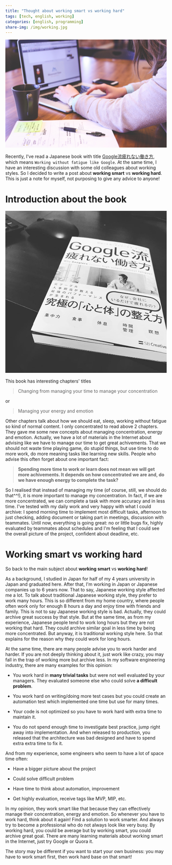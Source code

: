 ```yaml
---
title: "Thought about working smart vs working hard"
tags: [tech, english, working]
categories: [english, programming]
share-img: /img/working.jpg
---
```


![](/img/working.jpg)

Recently, I've read a Japanese book with title [Google流疲れない働き方](https://books.rakuten.co.jp/rb/15306289/), which means `Working without fatigue like Google`. At the same time, I have an interesting discussion with some old colleagues about working styles. So I decided to write a post about **working smart** vs **working hard**. This is just a note for myself, not purposing to give any advice to anyone!

# Introduction about the book

![](/img/google_working_smart.jpg)

This book has interesting chapters' titles

> Changing from managing your time to manage your concentration

or

> Managing your energy and emotion

Other chapters talk about how we should eat, sleep, working without fatigue so kind of normal content. I only concentrated to read above 2 chapters. They gave me some new concepts about managing concentration, energy and emotion. Actually, we have a lot of materials in the Internet about advising like we have to manage our time to get great achivements. That we should not waste time playing game, do stupid things, but use time to do more work, do more meaning tasks like learning new skills. People who advise this often forget about one important fact:

> **Spending more time to work or learn does not mean we will get more achivements. It depends on how concentrated we are and, do we have enough energy to complete the task?**

So I realised that instead of managing my time (of course, still, we should do that^^!), it is more important to manage my concentration. In fact, if we are more concentrated, we can complete a task with more accuracy and in less time. I've tested with my daily work and very happy with what I could archive: I spend morning time to implement most difficult tasks, afternoon to just checking, adding document or taking part in meetings, discussion with teammates. Until now, everything is going great: no or little bugs fix, highly evaluated by teammates about schedules and I'm feeling that I could see the overall picture of the project, confident about deadline, etc.

<script async src="//pagead2.googlesyndication.com/pagead/js/adsbygoogle.js"></script>
<ins class="adsbygoogle"
     style="display:block; text-align:center;"
     data-ad-layout="in-article"
     data-ad-format="fluid"
     data-ad-client="ca-pub-2750437710821247"
     data-ad-slot="8905029259"></ins>
<script>
     (adsbygoogle = window.adsbygoogle || []).push({});
</script>

# Working smart vs working hard

So back to the main subject about **working smart** vs **working hard**!

As a background, I studied in Japan for half of my 4 years university in Japan and graduated here. After that, I'm working in Japan or Japanese companies up to 6 years now. That to say, Japanese working style affected me a lot. To talk about traditional Japanese working style, they prefer to work many hours. This is so different from my home country, where people often work only for enough 8 hours a day and enjoy time with friends and family. This is not to say Japanese working style is bad. Actually, they could archive great success by that style. But at the same time, as from my experience, Japanese people tend to work long hours but they are not working that hard. They could archive similar goal in less time by being more concentrated. But anyway, it is traditional working style here. So that explains for the reason why they could work for long hours.

At the same time, there are many people advise you to work harder and harder. If you are not deeply thinking about it, just work like crazy, you may fall in the trap of working more but archive less. In my software engineering industry, there are many examples for this opinion:

* You work hard in **many trivial tasks** but were not well evaluated by your managers. They evaluated someone else who could solve **a difficult problem**.

* You work hard on writing/doing more test cases but you could create an automation test which implemented one time but use for many times.

* Your code is not optimized so you have to work hard with extra time to maintain it.

* You do not spend enough time to investigate best practice, jump right away into implementation. And when released to production, you released that the architecture was bad designed and have to spend extra extra time to fix it.

And from my experience, some engineers who seem to have a lot of space time often:

* Have a bigger picture about the project

* Could solve difficult problem

* Have time to think about automation, improvement

* Get highly evaluation, receive tags like MVP, MIP, etc.

In my opinion, they work smart like that because they can effectively manage their concentration, energy and emotion. So whenever you have to work hard, think about it again! Find a solution to work smarter. And always try to become a professional who do not always look like very busy. By working hard, you could be average but by working smart, you could archive great goal. There are many learning materials about working smart in the Internet, just try Google or Quora it.

The story may be different if you want to start your own business: you may have to work smart first, then work hard base on that smart!

<script async src="//pagead2.googlesyndication.com/pagead/js/adsbygoogle.js"></script>
<ins class="adsbygoogle"
     style="display:block; text-align:center;"
     data-ad-layout="in-article"
     data-ad-format="fluid"
     data-ad-client="ca-pub-2750437710821247"
     data-ad-slot="8905029259"></ins>
<script>
     (adsbygoogle = window.adsbygoogle || []).push({});
</script>